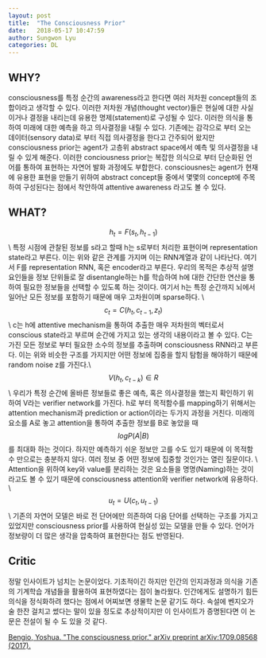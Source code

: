 ```yaml
---
layout: post
title:  "The Consciousness Prior"
date:   2018-05-17 10:47:59
author: Sungwon Lyu
categories: DL
---
```


## WHY? 
consciousness를 특정 순간의 awareness라고 한다면 여러 저차원 concept들의 조합이라고 생각할 수 있다. 이러한 저차원 개념(thought vector)들은 현실에 대한 사실이거나 결정을 내리는데 유용한 명제(statement)로 구성될 수 있다. 이러한 의식을 통하여 미래에 대한 예측을 하고 의사결정을 내릴 수 있다. 기존에는 감각으로 부터 오는 데이터(sensory data)로 부터 직접 의사결정을 한다고 간주되어 왔지만 consciousness prior는 agent가 고층위 abstract space에서 예측 및 의사결정을 내릴 수 있게 해준다. 이러한 conciousness prior는 복잡한 의식으로 부터 단순화된 언어를 통하여 표현하는 자연어 발화 과정에도 부합한다. consciousnes는 agent가 현재에 유용한 표현을 만들기 위하여 abstract concept들 중에서 몇몇의 concept에 주목하여 구성된다는 점에서 착안하여 attentive awareness 라고도 볼 수 있다. 

## WHAT?
$$h_t = F(s_t, h_{t-1})$$\\
특정 시점에 관찰된 정보를 s라고 할때 h는 s로부터 처리한 표현이며 representation state라고 부른다. 이는 위와 같은 관계를 가지며 이는 RNN계열과 같이 나타난다. 여기서 F를 representation RNN, 혹은 encoder라고 부른다. 우리의 목적은 추상적 설명 요인들을 정보 단위들로 잘 disentangle하는 h를 학습하여 h에 대한 간단한 연산을 통하여 필요한 정보들을 선택할 수 있도록 하는 것이다. 여기서 h는 특정 순간까지 뇌에서 일어난 모든 정보를 포함하기 때문에 매우 고차원이며 sparse하다. \\
$$c_t = C(h_t, c_{t-1}, z_t)$$\\
c는 h에 attentive mechanism을 통하여 추출한 매우 저차원의 벡터로서 conscious state라고 부르며 순간에 가지고 있는 생각의 내용이라고 볼 수 있다. C는 가진 모든 정보로 부터 필요한 소수의 정보를 추출하며 consciousness RNN라고 부른다. 이는 위와 비슷한 구조를 가지지만 어떤 정보에 집중을 할지 탐험을 해야하기 때문에 random noise z를 가진다.\\
$$V(h_t, c_{t - k}) \in R$$\\
우리가 특정 순간에 올바른 정보들로 좋은 예측, 혹은 의사결정을 했는지 확인하기 위하여 V라는 verifier network를 가진다. h로 부터 목적함수를 mapping하기 위해서는 attention mechanism과 prediction or action이라는 두가지 과정을 거친다. 미래의 요소를 A로 놓고 attention을 통하여 추출한 정보를 B로 놓았을 때 $$log P(A|B)$$를 최대화 하는 것이다. 하지만 예측하기 쉬운 정보만 고를 수도 있기 때문에 이 목적함수 만으로는 충분하지 않다. 여러 정보 중 어떤 정보에 집중할 것인가는 열린 질문이다. \\
Attention을 위하여 key와 value를 분리하는 것은 요소들을 명명(Naming)하는 것이라고도 볼 수 있기 때문에 consciousness attention와 verifier network에 유용하다. \\
$$u_t = U(c_t, u_{t-1})$$\\
기존의 자연어 모델은 바로 전 단어에만 의존하여 다음 단어를 선택하는 구조를 가지고 있었지만 consciousness prior를 사용하여 현실성 있는 모델을 만들 수 있다. 언어가 정보량이 더 많은 생각을 압축하여 표현한다는 점도 반영된다. 

## Critic
정말 인사이트가 넘치는 논문이었다. 기초적이긴 하지만 인간의 인지과정과 의식을 기존의 기계학습 개념들을 활용하여 표현하였다는 점이 놀라웠다. 인간에게도 설명하기 힘든 의식을 정식화하려 했다는 점에서 어찌보면 생물학 논문 같기도 하다. 속설에 벤지오가 술 한잔 걸치고 썼다는 말이 있을 정도로 추상적이지만 이 인사이트가 증명된다면 이 논문은 전설이 될 수 도 있을 것 같다. 

[Bengio, Yoshua. "The consciousness prior." arXiv preprint arXiv:1709.08568 (2017).](https://arxiv.org/abs/1709.08568)
